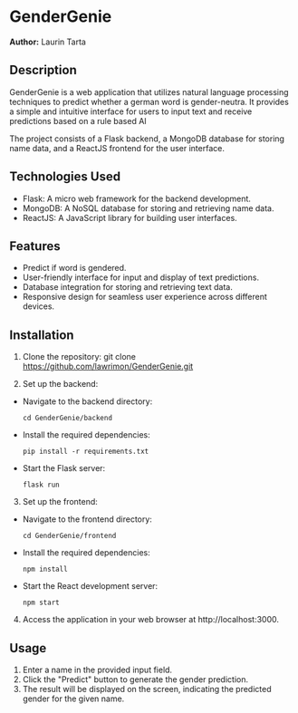 # GenderGenie

**Author:** Laurin Tarta

## Description

GenderGenie is a web application that utilizes natural language processing techniques to predict whether a german word is gender-neutra. It provides a simple and intuitive interface for users to input text and receive predictions based on a rule based AI

The project consists of a Flask backend, a MongoDB database for storing name data, and a ReactJS frontend for the user interface.

## Technologies Used

- Flask: A micro web framework for the backend development.
- MongoDB: A NoSQL database for storing and retrieving name data.
- ReactJS: A JavaScript library for building user interfaces.

## Features

- Predict if word is gendered.
- User-friendly interface for input and display of text predictions.
- Database integration for storing and retrieving text data.
- Responsive design for seamless user experience across different devices.

## Installation

1. Clone the repository:
git clone https://github.com/lawrimon/GenderGenie.git


2. Set up the backend:
- Navigate to the backend directory:
  ```
  cd GenderGenie/backend
  ```
- Install the required dependencies:
  ```
  pip install -r requirements.txt
  ```
- Start the Flask server:
  ```
  flask run
  ```

3. Set up the frontend:
- Navigate to the frontend directory:
  ```
  cd GenderGenie/frontend
  ```
- Install the required dependencies:
  ```
  npm install
  ```
- Start the React development server:
  ```
  npm start
  ```

4. Access the application in your web browser at http://localhost:3000.

## Usage

1. Enter a name in the provided input field.
2. Click the "Predict" button to generate the gender prediction.
3. The result will be displayed on the screen, indicating the predicted gender for the given name.
